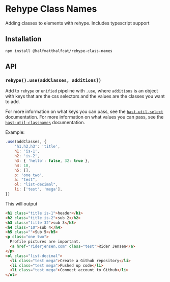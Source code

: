 # Rehype Class Names

Adding classes to elements with rehype. Includes typescript support

## Installation

```
npm install @halfmatthalfcat/rehype-class-names
```

## API

### `rehype().use(addClasses, additions])`

Add to `rehype` or `unified` pipeline with `.use`, where `additions` is an object
with keys that are the css selectors and the values are the classes you want to add.  

For more information on what keys you can pass, see the [`hast-util-select`](https://github.com/syntax-tree/hast-util-select#support) documentation.
For more information on what values you can pass, see the [`hast-util-classnames`](https://github.com/syntax-tree/hast-util-classnames#use) documentation.

Example:

```js
.use(addClasses, {
    'h1,h2,h3': 'title',
    h1: 'is-1',
    h2: 'is-2',
    h3: { 'hello': false, 32: true },
    h4: 10,
    h5: [],
    p: 'one two',
    a: "test",
    ol: "list-decimal",
    li: ['test', 'mega'],
})
```

This will output

```html
<h1 class="title is-1">header</h1>
<h2 class="title is-2">sub 2</h2>
<h3 class="title 32">sub 3</h3>
<h4 class="10">sub 4</h4>
<h5 class="">Sub 5</h5>
<p class="one two">
  Profile pictures are important.
  <a href="riderjensen.com" class="test">Rider Jensen</a>
</p>
<ol class="list-decimal">
  <li class="test mega">Create a Github repository</li>
  <li class="test mega">Pushed up code</li>
  <li class="test mega">Connect account to Github</li>
</ol>
```